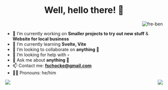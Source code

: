 <h1 align="center">
  Well, hello there! 🦝
</h1>
<p align="right"> <img src="https://komarev.com/ghpvc/?username=fre-ben&label=Profile%20views&color=d93a7c&style=flat" alt="fre-ben" /> </p>


- 🔭 I’m currently working on **Smaller projects to try out new stuff** & **Website for local business**
- 🌱 I’m currently learning **Svelte, Vite**
- 👯 I’m looking to collaborate on **anything 🦝**
- 🤔 I’m looking for help with **-**
- 💬 Ask me about **anything 🦝**
- 📫 Contact me: **fschocke@gmail.com**
- 🏳️‍🌈 Pronouns: he/him
  
  
<p><img align="right" src="https://github-readme-stats.vercel.app/api/top-langs/?username=fre-ben&layout=compact&theme=radical&hide=ruby"></p>
<p>&nbsp;<img align="left" src="https://github-readme-stats.vercel.app/api?username=fre-ben&show_icons=true&theme=radical"></p>


 <!--
**fre-ben/fre-ben** is a ✨ _special_ ✨ repository because its `README.md` (this file) appears on your GitHub profile.
Here are some ideas to get you started:
- 
- 😄 Pronouns: ...
- 
-->
